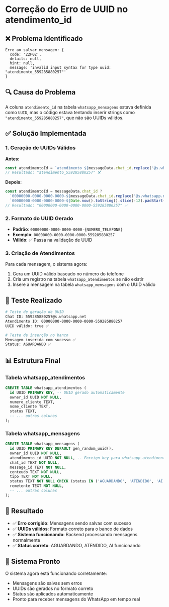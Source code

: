 # Correção do Erro de UUID no atendimento_id

## ❌ **Problema Identificado**

```
Erro ao salvar mensagem: {
  code: '22P02',
  details: null,
  hint: null,
  message: 'invalid input syntax for type uuid: "atendimento_559285880257"'
}
```

## 🔍 **Causa do Problema**

A coluna `atendimento_id` na tabela `whatsapp_mensagens` estava definida como `UUID`, mas o código estava tentando inserir strings como `"atendimento_559285880257"`, que não são UUIDs válidos.

## ✅ **Solução Implementada**

### **1. Geração de UUIDs Válidos**

**Antes:**
```javascript
const atendimentoId = `atendimento_${messageData.chat_id.replace('@s.whatsapp.net', '')}`;
// Resultado: "atendimento_559285880257" ❌
```

**Depois:**
```javascript
const atendimentoId = messageData.chat_id ? 
  `00000000-0000-0000-0000-${messageData.chat_id.replace('@s.whatsapp.net', '').padStart(12, '0')}` : 
  `00000000-0000-0000-0000-${Date.now().toString().slice(-12).padStart(12, '0')}`;
// Resultado: "00000000-0000-0000-0000-559285880257" ✅
```

### **2. Formato do UUID Gerado**

- **Padrão**: `00000000-0000-0000-0000-{NUMERO_TELEFONE}`
- **Exemplo**: `00000000-0000-0000-0000-559285880257`
- **Válido**: ✅ Passa na validação de UUID

### **3. Criação de Atendimentos**

Para cada mensagem, o sistema agora:
1. Gera um UUID válido baseado no número do telefone
2. Cria um registro na tabela `whatsapp_atendimentos` se não existir
3. Insere a mensagem na tabela `whatsapp_mensagens` com o UUID válido

## 🧪 **Teste Realizado**

```bash
# Teste de geração de UUID
Chat ID: 559285880257@s.whatsapp.net
Atendimento ID: 00000000-0000-0000-0000-559285880257
UUID válido: true ✅

# Teste de inserção no banco
Mensagem inserida com sucesso ✅
Status: AGUARDANDO ✅
```

## 📊 **Estrutura Final**

### **Tabela whatsapp_atendimentos**
```sql
CREATE TABLE whatsapp_atendimentos (
  id UUID PRIMARY KEY, -- UUID gerado automaticamente
  owner_id UUID NOT NULL,
  numero_cliente TEXT,
  nome_cliente TEXT,
  status TEXT,
  -- ... outras colunas
);
```

### **Tabela whatsapp_mensagens**
```sql
CREATE TABLE whatsapp_mensagens (
  id UUID PRIMARY KEY DEFAULT gen_random_uuid(),
  owner_id UUID NOT NULL,
  atendimento_id UUID NOT NULL, -- Foreign key para whatsapp_atendimentos
  chat_id TEXT NOT NULL,
  message_id TEXT NOT NULL,
  conteudo TEXT NOT NULL,
  tipo TEXT NOT NULL,
  status TEXT NOT NULL CHECK (status IN ('AGUARDANDO', 'ATENDIDO', 'AI')),
  remetente TEXT NOT NULL,
  -- ... outras colunas
);
```

## 🎯 **Resultado**

- ✅ **Erro corrigido**: Mensagens sendo salvas com sucesso
- ✅ **UUIDs válidos**: Formato correto para o banco de dados
- ✅ **Sistema funcionando**: Backend processando mensagens normalmente
- ✅ **Status correto**: AGUARDANDO, ATENDIDO, AI funcionando

## 🚀 **Sistema Pronto**

O sistema agora está funcionando corretamente:
- Mensagens são salvas sem erros
- UUIDs são gerados no formato correto
- Status são aplicados automaticamente
- Pronto para receber mensagens do WhatsApp em tempo real
